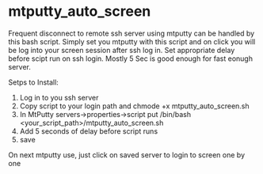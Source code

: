 # mtputty_auto_screen
 Frequent disconnect to remote ssh server using mtputty can be handled by this bash script. 
Simply set you mtputty with this script and on click you will be log into your screen session after ssh log in.
Set appropriate delay before scipt run on ssh login. Mostly 5 Sec is good enough for fast eonugh server.
 
 Setps to Install:
 
 1. Log in to you ssh server
 2. Copy script to your login path and chmode +x mtputty_auto_screen.sh
 3. In MtPutty servers->properties->script put /bin/bash        <your_script_path>/mtputty_auto_screen.sh
 4. Add 5 seconds of delay before script runs
 5. save
 
 On next mtputty use, just click on saved server to login to screen one by one 
